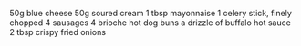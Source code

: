 50g blue cheese
50g soured cream
1 tbsp mayonnaise
1 celery stick, finely chopped
4 sausages
4 brioche hot dog buns
a drizzle of buffalo hot sauce
2 tbsp crispy fried onions